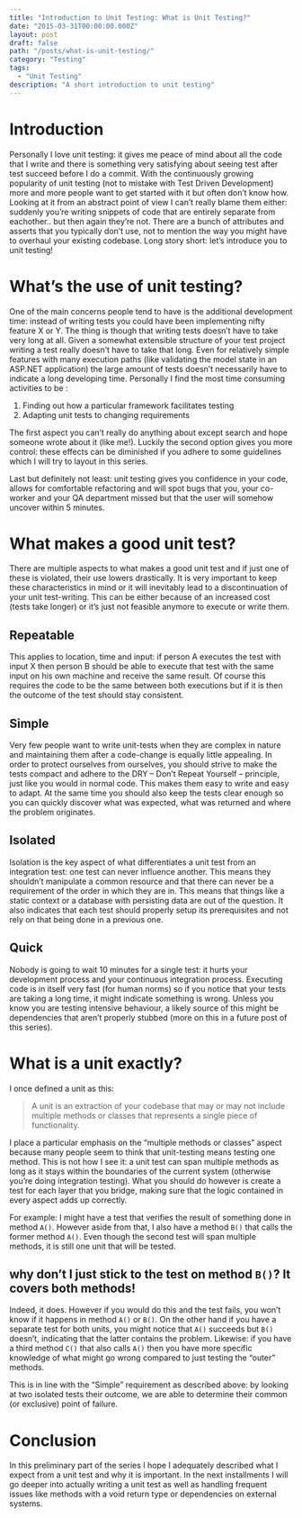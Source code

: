 ```yaml
---
title: "Introduction to Unit Testing: What is Unit Testing?"
date: "2015-03-31T00:00:00.000Z"
layout: post
draft: false
path: "/posts/what-is-unit-testing/"
category: "Testing"
tags:
  - "Unit Testing"
description: "A short introduction to unit testing"
---
```


# Introduction

Personally I love unit testing: it gives me peace of mind about all the code that I write and there is something very satisfying about seeing test after test succeed before I do a commit. With the continuously growing popularity of unit testing (not to mistake with Test Driven Development) more and more people want to get started with it but often don’t know how. Looking at it from an abstract point of view I can’t really blame them either: suddenly you’re writing snippets of code that are entirely separate from eachother.. but then again they’re not. There are a bunch of attributes and asserts that you typically don’t use, not to mention the way you might have to overhaul your existing codebase. Long story short: let’s introduce you to unit testing!

# What’s the use of unit testing?
One of the main concerns people tend to have is the additional development time: instead of writing tests you could have been implementing nifty feature X or Y. The thing is though that writing tests doesn’t have to take very long at all. Given a somewhat extensible structure of your test project writing a test really doesn’t have to take that long. Even for relatively simple features with many execution paths (like validating the model state in an ASP.NET application) the large amount of tests doesn’t necessarily have to indicate a long developing time.
Personally I find the most time consuming activities to be :

1. Finding out how a particular framework facilitates testing
2. Adapting unit tests to changing requirements

The first aspect you can’t really do anything about except search and hope someone wrote about it (like me!). Luckily the second option gives you more control: these effects can be diminished if you adhere to some guidelines which I will try to layout in this series.

Last but definitely not least: unit testing gives you confidence in your code, allows for comfortable refactoring and will spot bugs that you, your co-worker and your QA department missed but that the user will somehow uncover within 5 minutes.

# What makes a good unit test?
There are multiple aspects to what makes a good unit test and if just one of these is violated, their use lowers drastically. It is very important to keep these characteristics in mind or it will inevitably lead to a discontinuation of your unit test-writing. This can be either because of an increased cost (tests take longer) or it’s just not feasible anymore to execute or write them.

## Repeatable
This applies to location, time and input: if person A executes the test with input X then person B should be able to execute that test with the same input on his own machine and receive the same result. Of course this requires the code to be the same between both executions but if it is then the outcome of the test should stay consistent.

## Simple
Very few people want to write unit-tests when they are complex in nature and maintaining them after a code-change is equally little appealing. In order to protect ourselves from ourselves, you should strive to make the tests compact and adhere to the DRY – Don’t Repeat Yourself – principle, just like you would in normal code. This makes them easy to write and easy to adapt. At the same time you should also keep the tests clear enough so you can quickly discover what was expected, what was returned and where the problem originates.

## Isolated
Isolation is the key aspect of what differentiates a unit test from an integration test: one test can never influence another. This means they shouldn’t manipulate a common resource and that there can never be a requirement of the order in which they are in. This means that things like a static context or a database with persisting data are out of the question. It also indicates that each test should properly setup its prerequisites and not rely on that being done in a previous one.

## Quick
Nobody is going to wait 10 minutes for a single test: it hurts your development process and your continuous integration process. Executing code is in itself very fast (for human norms) so if you notice that your tests are taking a long time, it might indicate something is wrong. Unless you know you are testing intensive behaviour, a likely source of this might be dependencies that aren’t properly stubbed (more on this in a future post of this series).

# What is a unit exactly?
I once defined a unit as this:

> A unit is an extraction of your codebase that may or may not include multiple methods or classes that represents a single piece of functionality.

I place a particular emphasis on the “multiple methods or classes” aspect because many people seem to think that unit-testing means testing one method. This is not how I see it: a unit test can span multiple methods as long as it stays within the boundaries of the current system (otherwise you’re doing integration testing). What you should do however is create a test for each layer that you bridge, making sure that the logic contained in every aspect adds up correctly.

For example: I might have a test that verifies the result of something done in method `A()`. However aside from that, I also have a method `B()` that calls the former method `A()`. Even though the second test will span multiple methods, it is still one unit that will be tested.

## why don’t I just stick to the test on method `B()`? It covers both methods!

Indeed, it does. However if you would do this and the test fails, you won’t know if it happens in method `A()` or `B()`. On the other hand if you have a separate test for both units, you might notice that `A()` succeeds but `B()` doesn’t, indicating that the latter contains the problem. Likewise: if you have a third method `C()` that also calls `A()` then you have more specific knowledge of what might go wrong compared to just testing the “outer” methods.

This is in line with the “Simple” requirement as described above: by looking at two isolated tests their outcome, we are able to determine their common (or exclusive) point of failure.

# Conclusion
In this preliminary part of the series I hope I adequately described what I expect from a unit test and why it is important. In the next installments I will go deeper into actually writing a unit test as well as handling frequent issues like methods with a void return type or dependencies on external systems.